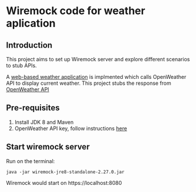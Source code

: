 # Wiremock code for weather aplication

## Introduction

This project aims to set up Wiremock server and explore different scenarios to stub APIs.

A [web-based weather application](https://github.com/ShivaniGaba1/weather-app) is implmented which calls OpenWeather API to display current weather.
This project stubs the response from [OpenWeather API](http://api.openweathermap.org/data/2.5/weather?q=Hamburg&appid=XXX&units=metrics)

## Pre-requisites

1. Install JDK 8 and Maven 
2. OpenWeather API key, follow instructions [here](http://github.com/ShivaniGaba1/weather-app/blob/master/README.md)

## Start wiremock server
 
 Run on the terminal:
 
 ```shell
 java -jar wiremock-jre8-standalone-2.27.0.jar
 ``` 

Wiremock would start on https://localhost:8080



